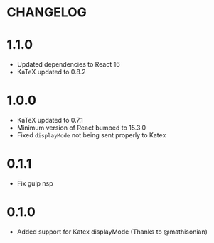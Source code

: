 # CHANGELOG

# 1.1.0

* Updated dependencies to React 16
* KaTeX updated to 0.8.2

# 1.0.0

* KaTeX updated to 0.7.1
* Minimum version of React bumped to 15.3.0
* Fixed `displayMode` not being sent properly to Katex

# 0.1.1

* Fix gulp nsp

# 0.1.0

* Added support for Katex displayMode (Thanks to @mathisonian)
